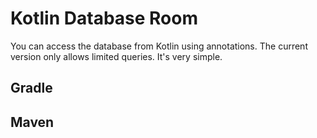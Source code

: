 # Kotlin Database Room
You can access the database from Kotlin using annotations.
The current version only allows limited queries. It's very simple.


## Gradle

## Maven
